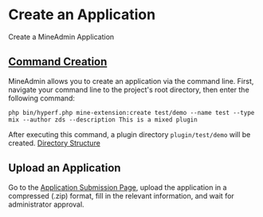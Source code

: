 # Create an Application  

Create a MineAdmin Application  

## [Command Creation](./command.md#create-a-plugin)  

MineAdmin allows you to create an application via the command line. First, navigate your command line to the project's root directory, then enter the following command:  

```shell  
php bin/hyperf.php mine-extension:create test/demo --name test --type mix --author zds --description This is a mixed plugin  
```  

After executing this command, a plugin directory `plugin/test/demo` will be created. [Directory Structure](./structure.md)  

## Upload an Application  

Go to the [Application Submission Page](https://www.mineadmin.com/member/createApp), upload the application in a compressed (.zip) format, fill in the relevant information, and wait for administrator approval.
